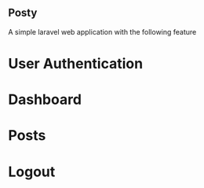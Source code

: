 ## Posty

A simple laravel web application with the following feature
# User Authentication
# Dashboard
# Posts
# Logout
